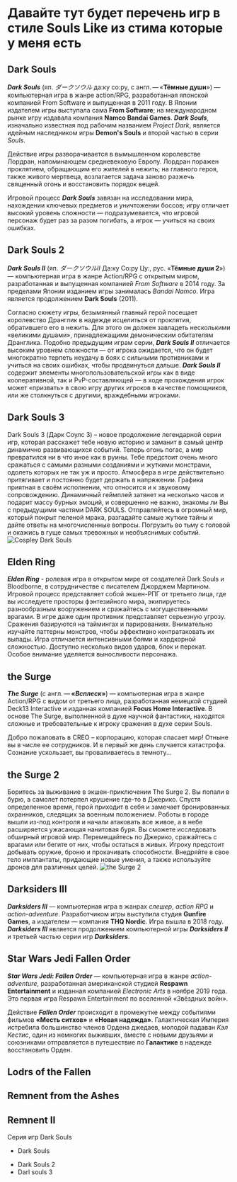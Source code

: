 # Давайте тут будет перечень игр в стиле Souls Like из стима которые у меня есть

## Dark Souls
***Dark Souls*** (яп. *ダークソウル* да:ку со:ру, с англ. — «**Тёмные души**») — компьютерная игра в жанре action/RPG, разработанная японской компанией From Software и выпущенная в 2011 году. В Японии издателем игры выступала сама **From Software**; на международном рынке игру издавала компания __Namco Bandai Games__. ***Dark Souls***, изначально известная под рабочим названием _Project Dark_, является идейным наследником игры **Demon's Souls** и второй частью в серии _Souls_.

Действие игры разворачивается в вымышленном королевстве Лордран, напоминающем средневековую Европу. Лордран поражен проклятием, обращающим его жителей в нежить; на главного героя, также живого мертвеца, возлагается задача заново разжечь священный огонь и восстановить порядок вещей. 

Игровой процесс ***Dark Souls*** завязан на исследовании мира, нахождении ключевых предметов и уничтожении боссов; игру отличает высокий уровень сложности — подразумевается, что игровой персонаж будет раз за разом погибать, а игрок — учиться на своих ошибках.

## Dark Souls 2

***Dark Souls II*** (яп. *ダークソウルII* Да:ку Со:ру Цу:, рус. «**Тёмные души 2**») — компьютерная игра в жанре Action/RPG с открытым миром, разработанная и выпущенная компанией *From Software* в 2014 году. За пределами Японии изданием игры занималась *Bandai Namco*. Игра является продолжением **Dark Souls** (2011).

Согласно сюжету игры, безымянный главный герой посещает королевство Дранглик в надежде исцелиться от проклятия, обратившего его в нежить. Для этого он должен завладеть несколькими «великими душами», принадлежащими демоническим обитателям Дранглика. Подобно предыдущим играм серии, ***Dark Souls II*** отличается высоким уровнем сложности — от игрока ожидается, что он будет многократно терпеть неудачу в боях с сильными противниками и учиться на своих ошибках, чтобы продвинуться дальше. ***Dark Souls II*** содержит элементы многопользовательской игры как в виде кооперативной, так и PvP-составляющей — в ходе прохождения игрок может «призвать» в свою игру других игроков в качестве помощников, или же столкнуться с другими, враждебными игроками.

## Dark Souls 3
Dark Souls 3 (Дарк Соулс 3) – новое продолжение легендарной серии игр, которая расскажет тебе новую историю и заманит в самый центр динамично развивающихся событий. Теперь огонь погас, а мир превратился ни в что иное как в руины. Тебе предстоит очень много сражаться с самыми разными созданиями и жуткими монстрами, одолеть которых не так уж и просто. Атмосфера в игре действительно притягивает и постоянно будет держать в напряжении. Графика приятная в своём исполнении, что относится и к звуковому сопровождению. Динамичный геймплей затянет на несколько часов и подарит массу бурных эмоций, и совершенно не важно, знакомы ли Вы с предыдущими частями DARK SOULS. Отправляйтесь в огромный мир, который покрыт пеленой мрака, разгадайте самые жуткие тайны и дайте ответы на многочисленные вопросы. Погрузить во тьму с головой и окажись в гуще самых тревожных и необъяснимых событий.
![Cospley Dark Souls](000555000.jpg)

## Elden Ring
***Elden Ring*** - ролевая игра в открытом мире от создателей Dark Souls и Bloodborne, в сотрудничестве с писателем Джорджем Мартином. Игровой процесс представляет собой экшен-РПГ от третьего лица, где вы исследуете просторы фэнтезийного мира, экипируетесь разнообразным вооружением и сражайтесь с могущественными врагами. В игре даже один противник представляет серьезную угрозу. Сражения базируются на таймингах и парированиях. Внимательно изучайте паттерны монстров, чтобы эффективно контратаковать их выпады. Игра отличается интенсивными боями и хардкорной сложностью. Доступно несколько видов ударов, блок и перекат. Особое внимание уделяется выносливости персонажа.

## the Surge 

***The Surge*** (с англ. — __«*Всплеск*»__) — компьютерная игра в жанре Action/RPG с видом от третьего лица, разработанная немецкой студией Deck13 Interactive и изданная компанией **Focus Home Interactive**. В основе The Surge, выполненной в духе научной фантастики, находятся сложные и требовательные к игроку сражения в духе серии Souls. 

Добро пожаловать в CREO – корпорацию, которая спасает мир! Отныне вы в числе ее сотрудников. И в первый же день случается катастрофа. Сознание ускользает, вы проваливаетесь в темноту...

## the Surge 2
Боритесь за выживание в экшен-приключении The Surge 2. Вы попали в бурю, а самолет потерпел крушение где-то в Джерико. Спустя определенное время, герой приходит в себя и замечает бронированных охранников, следящих за военным положением. Роботы в городе вышли из-под контроля и начали атаковать все живое, а в небе расширяется ужасающая нанитовая буря. Вы сможете исследовать обширный игровой мир. Перемещайтесь по Джерико, сражайтесь с врагами или бегите от них, чтобы остаться в живых. Игроку предстоит добывать оружие, броню и прокачивать способности. Внедряйте в свое тело имплантаты, придающие новые умения, а также используйте дронов для различных целей.
![the Surge 2](000666.jpg)
## Darksiders III

***Darksiders III*** — компьютерная игра в жанрах *слешер*, *action RPG* и *action-adventure*. Разработчиком игры выступила студия **Gunfire Games**, а издателем — компания **THQ Nordic**. Игра вышла в 2018 году. ***Darksiders III*** является продолжением компьютерной игры ***Darksiders II*** и третьей частью серии игр ***Darksiders***.

## Star Wars Jedi Fallen Order
***Star Wars Jedi: Fallen Order*** — компьютерная игра в жанре *action-adventure*, разработанная американской студией **Respawn Entertainment** и изданная компанией *Electronic Arts* в ноябре 2019 года.
 Это первая игра Respawn Entertainment по вселенной «Звёздных войн». 
 
 Действие ***Fallen Order*** происходит в промежутке между событиями фильмов **«Месть ситхов»** и **«Новая надежда»**. Галактическая Империя истребила большинство членов Ордена джедаев, молодой падаван *Кэл Кестис*, один из немногих выживших, вместе с новыми друзьями и союзниками отправляется в путешествие по **Галактике** в надежде восстановить Орден.

## Lodrs of the Fallen
## Remnent from the Ashes
## Remnent II


Серия игр Dark Souls
* Dark Souls
+ Dark Souls 2
+ Darl souls 3